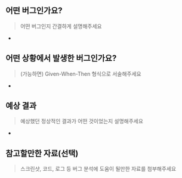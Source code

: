 ## 어떤 버그인가요?
> 어떤 버그인지 간결하게 설명해주세요
- 

## 어떤 상황에서 발생한 버그인가요?
> (가능하면) Given-When-Then 형식으로 서술해주세요
- 

## 예상 결과
> 예상했던 정상적인 결과가 어떤 것이었는지 설명해주세요
- 

## 참고할만한 자료(선택)
> 스크린샷, 코드, 로그 등 버그 분석에 도움이 될만한 자료를 첨부해주세요